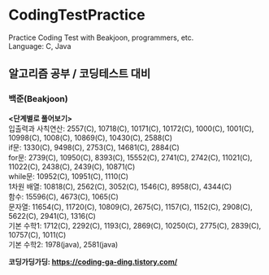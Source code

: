 # CodingTestPractice  
Practice Coding Test with Beakjoon, programmers, etc.  
Language: C, Java  
  
## 알고리즘 공부 / 코딩테스트 대비  
### 백준(Beakjoon)  
**<단계별로 풀어보기>**  
    입출력과 사칙연산: 2557(C), 10718(C), 10171(C), 10172(C), 1000(C), 1001(C), 10998(C), 1008(C), 10869(C), 10430(C), 2588(C)  
    if문: 1330(C), 9498(C), 2753(C), 14681(C), 2884(C)  
    for문: 2739(C), 10950(C), 8393(C), 15552(C), 2741(C), 2742(C), 11021(C), 11022(C), 2438(C), 2439(C), 10871(C)  
    while문: 10952(C), 10951(C), 1110(C)  
    1차원 배열: 10818(C), 2562(C), 3052(C), 1546(C), 8958(C), 4344(C)  
    함수: 15596(C), 4673(C), 1065(C)  
    문자열: 11654(C), 11720(C), 10809(C), 2675(C), 1157(C), 1152(C), 2908(C), 5622(C), 2941(C), 1316(C)  
    기본 수학1: 1712(C), 2292(C), 1193(C), 2869(C), 10250(C), 2775(C), 2839(C), 10757(C), 1011(C)  
    기본 수학2: 1978(java), 2581(java)  
  
**코딩가딩가딩: https://coding-ga-ding.tistory.com/**